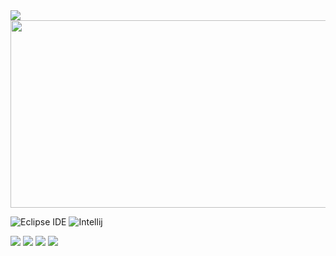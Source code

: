 <img src="https://capsule-render.vercel.app/api?type=soft&color=fcced5&height=150&section=header&text=안녕하시긔&fontSize=100&color=ffffff" />

<a href="https://www.gitanimals.org/en_US?utm_medium=image&utm_source=gkwydl&utm_content=farm">
<img
  src="https://render.gitanimals.org/farms/gkwydl"
  width="600"
  height="300"
/>
</a>

![Eclipse IDE](https://img.shields.io/badge/Eclipse%20IDE-2C2255.svg?&style=for-the-badge&logo=Eclipse%20IDE&logoColor=white)
![Intellij](https://img.shields.io/badge/Intellij-000000.svg?&style=for-the-badge&logo=IntellijlogoColor=white)


<img src="https://img.shields.io/badge/javascript-F7DF1E?style=for-the-badge&logo=javascript&logoColor=white">
<img src="https://img.shields.io/badge/python-3776AB?style=for-the-badge&logo=Python&logoColor=white">
<img src="https://img.shields.io/badge/mysql-4479A1?style=for-the-badge&logo=mysql&logoColor=white">
<img src="https://img.shields.io/badge/c-A8B9CC?style=for-the-badge&logo=c&logoColor=white">
